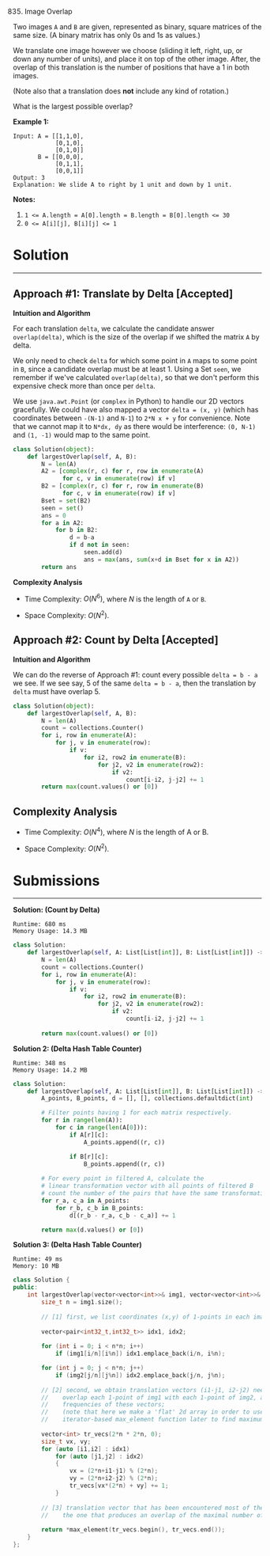 835. Image Overlap

Two images `A` and `B` are given, represented as binary, square matrices of the same size.  (A binary matrix has only 0s and 1s as values.)

We translate one image however we choose (sliding it left, right, up, or down any number of units), and place it on top of the other image.  After, the overlap of this translation is the number of positions that have a 1 in both images.

(Note also that a translation does **not** include any kind of rotation.)

What is the largest possible overlap?

**Example 1:**
```
Input: A = [[1,1,0],
            [0,1,0],
            [0,1,0]]
       B = [[0,0,0],
            [0,1,1],
            [0,0,1]]
Output: 3
Explanation: We slide A to right by 1 unit and down by 1 unit.
```
**Notes:** 

1. `1 <= A.length = A[0].length = B.length = B[0].length <= 30`
1. `0 <= A[i][j], B[i][j] <= 1`

# Solution
---
## Approach #1: Translate by Delta [Accepted]
**Intuition and Algorithm**

For each translation `delta`, we calculate the candidate answer `overlap(delta)`, which is the size of the overlap if we shifted the matrix `A` by delta.

We only need to check `delta` for which some point in `A` maps to some point in `B`, since a candidate overlap must be at least 1. Using a Set `seen`, we remember if we've calculated `overlap(delta)`, so that we don't perform this expensive check more than once per `delta`.

We use `java.awt.Point` (or `complex` in Python) to handle our 2D vectors gracefully. We could have also mapped a vector `delta = (x, y)` (which has coordinates between `-(N-1)` and `N-1`) to `2*N x + y` for convenience. Note that we cannot map it to `N*dx, dy` as there would be interference: `(0, N-1)` and `(1, -1)` would map to the same point.

```python
class Solution(object):
    def largestOverlap(self, A, B):
        N = len(A)
        A2 = [complex(r, c) for r, row in enumerate(A)
              for c, v in enumerate(row) if v]
        B2 = [complex(r, c) for r, row in enumerate(B)
              for c, v in enumerate(row) if v]
        Bset = set(B2)
        seen = set()
        ans = 0
        for a in A2:
            for b in B2:
                d = b-a
                if d not in seen:
                    seen.add(d)
                    ans = max(ans, sum(x+d in Bset for x in A2))
        return ans
```

**Complexity Analysis**

* Time Complexity: $O(N^6)$, where $N$ is the length of `A` or `B`.

* Space Complexity: $O(N^2)$.

## Approach #2: Count by Delta [Accepted]
**Intuition and Algorithm**

We can do the reverse of Approach #1: count every possible `delta = b - a` we see. If we see say, 5 of the same `delta = b - a`, then the translation by `delta` must have overlap 5.

```python
class Solution(object):
    def largestOverlap(self, A, B):
        N = len(A)
        count = collections.Counter()
        for i, row in enumerate(A):
            for j, v in enumerate(row):
                if v:
                    for i2, row2 in enumerate(B):
                        for j2, v2 in enumerate(row2):
                            if v2:
                                count[i-i2, j-j2] += 1
        return max(count.values() or [0])
```

## Complexity Analysis

* Time Complexity: $O(N^4)$, where $N$ is the length of A or B.

* Space Complexity: $O(N^2)$.

# Submissions
---
**Solution: (Count by Delta)**
```
Runtime: 680 ms
Memory Usage: 14.3 MB
```
```python
class Solution:
    def largestOverlap(self, A: List[List[int]], B: List[List[int]]) -> int:
        N = len(A)
        count = collections.Counter()
        for i, row in enumerate(A):
            for j, v in enumerate(row):
                if v:
                    for i2, row2 in enumerate(B):
                        for j2, v2 in enumerate(row2):
                            if v2:
                                count[i-i2, j-j2] += 1
                                
        return max(count.values() or [0])
```

**Solution 2: (Delta Hash Table Counter)**
```
Runtime: 348 ms
Memory Usage: 14.2 MB
```
```python
class Solution:
    def largestOverlap(self, A: List[List[int]], B: List[List[int]]) -> int:
        A_points, B_points, d = [], [], collections.defaultdict(int)

        # Filter points having 1 for each matrix respectively.
        for r in range(len(A)):
            for c in range(len(A[0])):
                if A[r][c]:
                    A_points.append((r, c))

                if B[r][c]:
                    B_points.append((r, c))
 
        # For every point in filtered A, calculate the
        # linear transformation vector with all points of filtered B
        # count the number of the pairs that have the same transformation vector
        for r_a, c_a in A_points:
            for r_b, c_b in B_points:
                d[(r_b - r_a, c_b - c_a)] += 1

        return max(d.values() or [0])
```

**Solution 3: (Delta Hash Table Counter)**
```
Runtime: 49 ms
Memory: 10 MB
```
```c++
class Solution {
public:
    int largestOverlap(vector<vector<int>>& img1, vector<vector<int>>& img2) {
        size_t n = img1.size();
        
        // [1] first, we list coordinates (x,y) of 1-points in each image
        
        vector<pair<int32_t,int32_t>> idx1, idx2;
        
        for (int i = 0; i < n*n; i++)
            if (img1[i/n][i%n]) idx1.emplace_back(i/n, i%n);

        for (int j = 0; j < n*n; j++)
            if (img2[j/n][j%n]) idx2.emplace_back(j/n, j%n);
                
        // [2] second, we obtain translation vectors (i1-j1, i2-j2) needed to
        //    overlap each 1-point of img1 with each 1-point of img2, and count
        //    frequencies of these vectors;
        //    (note that here we make a 'flat' 2d array in order to use
        //    iterator-based max_element function later to find maximum)
        
        vector<int> tr_vecs(2*n * 2*n, 0);
        size_t vx, vy;
        for (auto [i1,i2] : idx1)
            for (auto [j1,j2] : idx2)
            {
                vx = (2*n+i1-j1) % (2*n);
                vy = (2*n+i2-j2) % (2*n);
                tr_vecs[vx*(2*n) + vy] += 1;
            }
        
        // [3] translation vector that has been encountered most of the time is
        //    the one that produces an overlap of the maximal number of points
        
        return *max_element(tr_vecs.begin(), tr_vecs.end());
    }
};
```
